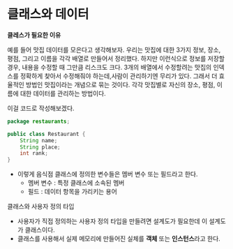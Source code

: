 # 클래스와 데이터

**클레스가 필요한 이유**

예를 들어 맛집 데이터를 모은다고 생각해보자. 우리는 맛집에 대한 3가지 정보, 장소, 평점, 그리고 이름을 각각 배열로 만들어서 정리했다. 하지만 이런식으로 정보를 저장할 경우, 내용을 수정할 때 그만큼 리스크도 크다. 3개의 배열에서 수정할려는 맛집의 인덱스를 정확하게 찾아서 수정해줘야 하는데,사람이 관리하기엔 무리가 있다. 그래서 더 효율적인 방법인 맛집이라는 개념으로 묶는 것이다. 각각 맛집별로 자신의 장소, 평점, 이름에 대한 데이터를 관리하는 방법이다.

이걸 코드로 작성해보겠다.

```java
package restaurants;

public class Restaurant {
    String name;
    String place;
    int rank;
}
```

- 이렇게 음식점 클래스에 정의한 변수들은 멤버 변수 또는 필드라고 한다.
    - 멤버 변수 : 특정 클래스에 소속된 멤버
    - 필드 : 데이터 항목을 가리키는 용어

클래스와 사용자 정의 타입

- 사용자가 직접 정의하는 사용자 정의 타입을 만들려면 설계도가 필요한데 이 설계도가 클래스이다.
- 클래스를 사용해서 실제 메모리에 만들어진 실체를 **객체** 또는 **인스턴스**라고 한다.